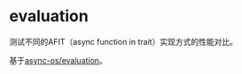 # evaluation

测试不同的AFIT（async function in trait）实现方式的性能对比。

基于[async-os/evaluation](https://github.com/AsyncModules/async-os/tree/main/evaluation)。
